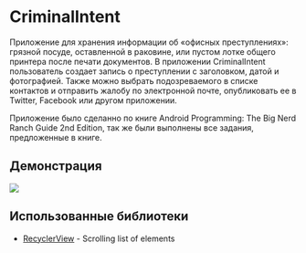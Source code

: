 # CriminalIntent

Приложение для хранения информации об «офисных преступлениях»: грязной посуде, 
оставленной в раковине, или пустом лотке общего принтера после печати документов.
В приложении CriminalIntent пользователь создает запись о преступлении с заголовком, 
датой и фотографией. Также можно выбрать подозреваемого в списке 
контактов и отправить жалобу по электронной почте, опубликовать ее в Twitter, 
Facebook или другом приложении.

Приложение было сделанно по книге Android Programming: The Big Nerd Ranch Guide 2nd Edition,
так же были выполнены все задания, предложенные в книге.

## Демонстрация

![](https://media.giphy.com/media/3Gl8Rf7pCHSmgodW7c/giphy.gif) 

## Использованные библиотеки

* [RecyclerView](https://developer.android.com/guide/topics/ui/layout/recyclerview) - Scrolling list of elements

